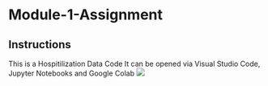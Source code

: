 # Module-1-Assignment
## Instructions
This is a Hospitilization Data Code
It can be opened via Visual Studio Code, Jupyter Notebooks and Google Colab
<img src = 'https://www.vhv.rs/viewpic/xoRRhb_hospital-logo-black-and-white-hd-png-download/'>
